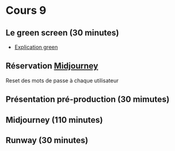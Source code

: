 # Cours 9
 
## Le green screen (30 minutes)
* [Explication green](https://cmontmorency365-my.sharepoint.com/:p:/g/personal/flpilote_cmontmorency_qc_ca/EezQg3ytDZtDoVK-6J6OCcIBwQOhGGpux0Osesvg4pZ9Wg?e=q2ibM4) 
## Réservation [Midjourney](https://teamup.com/ks3j4jwsg8wvik7eh5)
Reset des mots de passe à chaque utilisateur 

## Présentation pré-production (30 mimutes)
## Midjourney (110 minutes)
## Runway (30 minutes)





